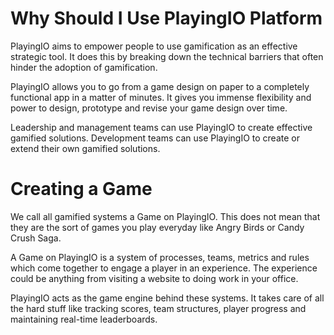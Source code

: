 # Why Should I Use PlayingIO Platform

PlayingIO aims to empower people to use gamification as an effective strategic tool. It does this by breaking down the technical barriers that often hinder the adoption of gamification.

PlayingIO allows you to go from a game design on paper to a completely functional app in a matter of minutes. It gives you immense flexibility and power to design, prototype and revise your game design over time.

Leadership and management teams can use PlayingIO to create effective gamified solutions. Development teams can use PlayingIO to create or extend their own gamified solutions.

# Creating a Game

We call all gamified systems a Game on PlayingIO. This does not mean that they are the sort of games you play everyday like Angry Birds or Candy Crush Saga.

A Game on PlayingIO is a system of processes, teams, metrics and rules which come together to engage a player in an experience. The experience could be anything from visiting a website to doing work in your office.

PlayingIO acts as the game engine behind these systems. It takes care of all the hard stuff like tracking scores, team structures, player progress and maintaining real-time leaderboards.

